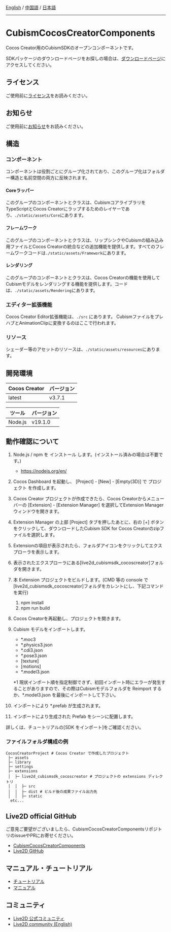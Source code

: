 [English](README.md) / [中国語](README.cn.md) / [日本語](README.ja.md)

---

# CubismCocosCreatorComponents

Cocos Creator用のCubismSDKのオープンコンポーネントです。

SDKパッケージのダウンロードページをお探しの場合は、[ダウンロードページ](https://docs.live2d.com/cubism-sdk-manual/download-sdk-for-cc-alpha/)にアクセスしてください。

## ライセンス

ご使用前に[ライセンス](LICENSE.md)をお読みください。

## お知らせ

ご使用前に[お知らせ](NOTICE.md)をお読みください。

## 構造

### コンポーネント

コンポーネントは役割ごとにグループ化されており、このグループ化はフォルダー構造と名前空間の両方に反映されます。

#### Coreラッパー

このグループのコンポーネントとクラスは、CubismコアライブラリをTypeScriptとCocos Creatorにラップするためのレイヤーであり、`./static/assets/Core`にあります。

#### フレームワーク

このグループのコンポーネントとクラスは、リップシンクやCubismの組み込み用ファイルとCocos Creatorの統合などの追加機能を提供します。すべてのフレームワークコードは`./static/assets/Framework`にあります。

#### レンダリング

このグループのコンポーネントとクラスは、Cocos Creatorの機能を使用してCubismモデルをレンダリングする機能を提供します。コードは、`./static/assets/Rendering`にあります。

### エディター拡張機能

Cocos Creator Editor拡張機能は、`./src` にあります。
CubismファイルをプレハブとAnimationClipに変換するのはここで行われます。

### リソース

シェーダー等のアセットのリソースは、`./static/assets/resources`にあります。

## 開発環境

| Cocos Creator | バージョン |
| --- | --- |
| latest | v3.7.1 |

| ツール | バージョン |
| --- | --- |
| Node.js | v19.1.0 |


## 動作確認について

1. Node.js / npm を インストール します。(インストール済みの場合は不要です。)

   - https://nodejs.org/en/

2. Cocos Dashboard を起動し、 \[Project\] - \[New\] - \[Empty(3D)\] で プロジェクト を作成します。
3. Cocos Creator プロジェクトが作成できたら、Cocos Creatorからメニューバーの \[Extension\] - \[Extension Manager\] を選択してExtension Managerウィンドウを開きます。
4. Extension Manager の上部 \[Project\] タブを押したあとに、右の \[+\] ボタンをクリックして、ダウンロードしたCubism SDK for Cocos Creatorのzipファイルを選択します。
5. Extensionの項目が表示されたら、フォルダアイコンをクリックしてエクスプローラを表示します。
6. 表示されたエクスプローラにある\[live2d_cubismsdk_cocoscreator\]フォルダを開きます。
7. 本 Extension プロジェクトをビルドします。(CMD 等の console で \[live2d_cubismsdk_cocoscreator\]フォルダをカレントにし、下記コマンドを実行)

   1. npm install
   2. npm run build

8. Cocos Creatorを再起動し、プロジェクトを開きます。
9. Cubism モデルをインポートします。

   - \*.moc3
   - \*.physics3.json
   - \*.cdi3.json
   - \*.pose3.json
   - [texture]
   - [motions]
   - \*.model3.json

   \*1 現状インポート順を指定制御できず、初回インポート時にエラーが発生することがありますので、その際はCubismモデルフォルダを Reimport するか、\*.model3.json を最後にインポートして下さい。

10. インポートにより \*.prefab が生成されます。
11. インポートにより生成された Prefab をシーンに配置します。

詳しくは、チュートリアルの\[SDK をインポート\]をご確認ください。

### ファイルフォルダ構成の例

```
CocosCreatorProject # Cocos Creator で作成したプロジェクト
 ├─ assets
 ├─ library
 ├─ settings
 ├─ extensions
 │  ├─ live2d_cubismsdk_cocoscreator # プロジェクトの extensions ディレクトリ
 │  │  ├─ src
 │  │  ├─ dist # ビルド後の成果ファイル出力先
 │  │  ├─ static
  etc...
```

## Live2D official GitHub
ご意見ご要望がございましたら、CubismCocosCreatorComponentsリポジトリのissueやPRにお寄せください。
- [CubismCocosCreatorComponents](https://github.com/Live2D/CubismCocosCreatorComponents)
- [Live2D GitHub](https://github.com/Live2D)

## マニュアル・チュートリアル
- [チュートリアル](https://docs.live2d.com/cubism-sdk-tutorials/top/)
- [マニュアル](https://docs.live2d.com/cubism-sdk-manual/top/)

## コミュニティ
- [Live2D 公式コミュニティ](https://creatorsforum.live2d.com/)
- [Live2D community (English)](https://community.live2d.com/)

